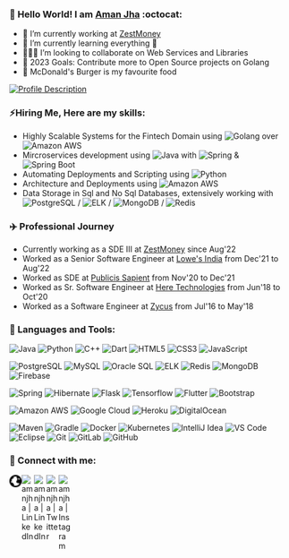 ### :wave: Hello World! I am [Aman Jha] :octocat:

- 🔭 I’m currently working at [ZestMoney]
- 🌱 I’m currently learning everything 🤣
- 🧑‍🤝‍🧑 I’m looking to collaborate on Web Services and Libraries
- 🥅 2023 Goals: Contribute more to Open Source projects on Golang
- 🍔 McDonald's Burger is my favourite food


[![Profile Description](https://readme-typing-svg.herokuapp.com?color=%2336BCF7&center=true&vCenter=true&width=600&lines=Hello+World+👋,+I+am+Aman+Jha;+Welcome+to+My+Profile!;Around+7+years+of+programming+experience;Always+learning+new+things+;Java+and+Microservices+enthusiast)](https://github.com/amnjha)
 
### ⚡Hiring Me, Here are my skills:
 - Highly Scalable Systems for the Fintech Domain using ![Golang](https://img.shields.io/badge/go-%2300ADD8.svg?style=for-the-badge&logo=go&logoColor=white) over ![Amazon AWS](https://img.shields.io/badge/-Amazon%20Web%20Services-232F3E?style=flat-square&logo=amazon-aws&logoColor=white)
 - Mircroservices development using ![Java](https://img.shields.io/badge/-Java-007396?style=flat-square&logo=java&logoColor=white) with ![Spring](https://img.shields.io/badge/-Spring-5966C?style=flat-square&logo=spring&logoColor=white) & ![Spring Boot](https://img.shields.io/badge/-Spring-5966C?style=flat-square&logo=spring-boot&logoColor=white)
 - Automating Deployments and Scripting using ![Python](https://img.shields.io/badge/-Python-3376AB?style=flat-square&logo=python&logoColor=white)
 - Architecture and Deployments using ![Amazon AWS](https://img.shields.io/badge/-Amazon%20Web%20Services-232F3E?style=flat-square&logo=amazon-aws&logoColor=white)
 - Data Storage in Sql and No Sql Databases, extensively working with ![PostgreSQL](https://img.shields.io/badge/-PostgreSQL-336791?style=flat-square&logo=postgresql) / ![ELK](https://img.shields.io/badge/-ELK-005571?style=flat-square&logo=elastic) / ![MongoDB](https://img.shields.io/badge/-MongoDB-47A248?style=flat-square&logo=mongodb&logoColor=white) / ![Redis](https://img.shields.io/badge/-Redis-DC382D?style=flat-square&logo=Redis&logoColor=white)
 
### :airplane: Professional Journey

- Currently working as a SDE III at [ZestMoney] since Aug'22
- Worked as a Senior Software Engineer at [Lowe's India] from Dec'21 to Aug'22
- Worked as SDE at [Publicis Sapient] from Nov'20 to Dec'21
- Worked as Sr. Software Engineer at [Here Technologies] from Jun'18 to Oct'20
- Worked as a Software Engineer at [Zycus] from Jul'16 to May'18

### :toolbox: Languages and Tools:

![Java](https://img.shields.io/badge/-Java-007396?style=flat-square&logo=java&logoColor=white)
![Python](https://img.shields.io/badge/-Python-3376AB?style=flat-square&logo=python&logoColor=white)
![C++](https://img.shields.io/badge/-C++-00599C?style=flat-square&logo=c)
![Dart](https://img.shields.io/badge/-Dart-0175C2?style=flat-square&logo=dart)
![HTML5](https://img.shields.io/badge/-HTML5-E34F26?style=flat-square&logo=html5&logoColor=white)
![CSS3](https://img.shields.io/badge/-CSS3-1572B6?style=flat-square&logo=css3)
![JavaScript](https://img.shields.io/badge/-JavaScript-black?style=flat-square&logo=javascript)

![PostgreSQL](https://img.shields.io/badge/-PostgreSQL-336791?style=flat-square&logo=postgresql)
![MySQL](https://img.shields.io/badge/-MySQL-4479A1?style=flat-square&logo=mysql&logoColor=white)
![Oracle SQL](https://img.shields.io/badge/-OracleSQL-F80000?style=flat-square&logo=oracle&logoColor=white)
![ELK](https://img.shields.io/badge/-ELK-005571?style=flat-square&logo=elastic)
![Redis](https://img.shields.io/badge/-Redis-DC382D?style=flat-square&logo=Redis&logoColor=white)
![MongoDB](https://img.shields.io/badge/-MongoDB-47A248?style=flat-square&logo=mongodb&logoColor=white)
![Firebase](https://img.shields.io/badge/-Firebase-FFCA28?style=flat-square&logo=firebase&logoColor=white)

![Spring](https://img.shields.io/badge/-Spring-5966C?style=flat-square&logo=spring&logoColor=white)
![Hibernate](https://img.shields.io/badge/-Hibernate-59666C?style=flat-square&logo=hibernate&logoColor=white)
![Flask](https://img.shields.io/badge/-Flask-black?style=flat-square&logo=Flask)
![Tensorflow](https://img.shields.io/badge/-Tensorflow-FF6F00?style=flat-square&logo=tensorflow&logoColor=white)
![Flutter](https://img.shields.io/badge/-Flutter-02569B?style=flat-square&logo=flutter)
![Bootstrap](https://img.shields.io/badge/-Bootstrap-563D7C?style=flat-square&logo=bootstrap)

![Amazon AWS](https://img.shields.io/badge/-Amazon%20Web%20Services-232F3E?style=flat-square&logo=amazon-aws&logoColor=white)
![Google Cloud](https://img.shields.io/badge/Google%20Cloud-4285F4?style=flat-square&logo=google-cloud&logoColor=white)
![Heroku](https://img.shields.io/badge/-Heroku-430098?style=flat-square&logo=heroku)
![DigitalOcean](https://img.shields.io/badge/-Digital%20Ocean-darkblue?style=flat-square&logo=digitalocean)

![Maven](https://img.shields.io/badge/-Maven-C71A36?style=flat-square&logo=apache-maven)
![Gradle](https://img.shields.io/badge/-Gradle-02303A?style=flat-square&logo=gradle)
![Docker](https://img.shields.io/badge/-Docker-2496ED?style=flat-square&logo=docker&logoColor=white)
![Kubernetes](https://img.shields.io/badge/-Kubernetes-326CE5?style=flat-square&logo=kubernetes&logoColor=white)
![IntelliJ Idea](https://img.shields.io/badge/-IntelliJ-%2300C7B7?style=flat-square&logo=intellij-idea&logoColor=ffffff)
![VS Code](https://img.shields.io/badge/-VSCode-%23007ACC?style=flat-square&logo=visual-studio-code)
![Eclipse](https://img.shields.io/badge/-Eclipse-%23007ACC?style=flat-square&logo=eclipse-ide)
![Git](https://img.shields.io/badge/-Git-%23F05032?style=flat-square&logo=git&logoColor=%23ffffff)
![GitLab](https://img.shields.io/badge/-GitLab-FCA121?style=flat-square&logo=gitlab)
![GitHub](https://img.shields.io/badge/-GitHub-181717?style=flat-square&logo=github)



[Aman Jha]: https://amnjha.github.io
[ZestMoney]: https://www.zestmoney.in/
[Lowe's India]: https://lowes.co.in/
[Publicis Sapient]: https://www.publicissapient.com/
[Here Technologies]: https://www.here.com/
[Zycus]: https://www.zycus.com/
[website]: https://amnjha.github.io
[stackoverflow]: https://stackoverflow.com/users/3879941/aman-j
[linkedin]: https://www.linkedin.com/in/amanjha22/
[twitter]: https://twitter.com/amn_jha
[instagram]: https://www.instagram.com/amnjha/


### :call_me_hand: Connect with me:

[<img align="left" alt="amnjha.github.io" width="22px" src="https://raw.githubusercontent.com/iconic/open-iconic/master/svg/globe.svg" />][website]
[<img align="left" alt="amnjha | LinkedIn" width="22px" src="https://cdn.jsdelivr.net/npm/simple-icons@v3/icons/linkedin.svg" />][linkedin]
[<img align="left" alt="amnjha | LinkedIn" width="22px" src="https://cdn.jsdelivr.net/npm/simple-icons@v3/icons/stackoverflow.svg" />][stackoverflow]
[<img align="left" alt="amnjha | Twitter" width="22px" src="https://cdn.jsdelivr.net/npm/simple-icons@v3/icons/twitter.svg" />][twitter]
[<img align="left" alt="amnjha | Instagram" width="22px" src="https://cdn.jsdelivr.net/npm/simple-icons@v3/icons/instagram.svg" />][instagram]
